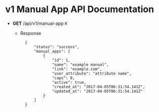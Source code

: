 # v1 Manual App API Documentation

* **GET** /api/v1/manual-app `R`

    * Response
    
            {
                "status": "success",
                "manual_apps": [
                    {
                        "id": 1,
                        "name": "example manual",
                        "link": "example.com",
                        "user_attribute": "attribute name",
                        "caps": 0,
                        "active": true,
                        "created_at": "2017-04-05T06:31:54.141Z",
                        "updated_at": "2017-04-05T06:31:54.141Z"
                    }
                ]
            }